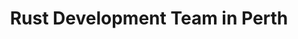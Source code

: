 ---
title: Rust Development Team in Perth
permalink: /landings/locations/perth/developer/rust
technology: Rust
location: Perth
---